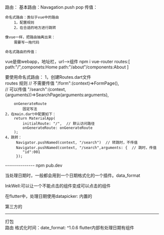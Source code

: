 路由：
    基本路由：Navagation.push  pop
        传值： 

    命名式路由：类似于vue中的路由
        1，配置规则
        2，在合适的地方进行跳转 

    像vue一样，把路由抽离出来：
        需要写一拖代码

    命名式路由的传值：



vue是做webapp，地址栏，url-->组件
npm i vue-router 
routes:[
    path:"/",componets:Home
    path:"/about"/components:About
]

要使用命名式路由：
    1，创建Routes.dart文件  
        routes 规则 
            // 不需要传值
            "/form":(context)=>FormPage(),  
            // 可以传值
            "/search":(context,{arguments})=>SearchPage(arguments:arguments),

        onGenerateRoute
            固定写法
    2，在main.dart中配置如下：
        return MaterialApp(
            initialRoute: "/",  // 默认访问路径
            onGenerateRoute: onGenerateRoute
        );
    4，跳转：
         Navigator.pushNamed(context, "/search")  // 转跳时，不传值
         Navigator.pushNamed(context, "/search",arguments: {  // 跳时，传值
            "id":001
         });

--------------- npm  pub.dev 

当处理日期时，一般都会用到一个日期格式化的一个插件。data_format

InkWell:可以让一个不能点击的组件变成可以点击的组件

在flutter中，处理日期使用datapicker:
 内置的
    
 第三方的
    
-------------------- 
打包  
路由
格式化时间：date_format: ^1.0.6
flutter内部有处理日期有组件



















